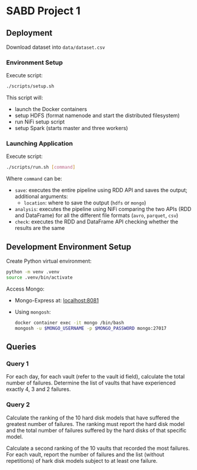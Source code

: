 # SABD Project 1

## Deployment

Download dataset into `data/dataset.csv`

### Environment Setup

Execute script:

```bash
./scripts/setup.sh
```

This script will:

- launch the Docker containers
- setup HDFS (format namenode and start the distributed filesystem)
- run NiFi setup script
- setup Spark (starts master and three workers)

### Launching Application

Execute script:

```bash
./scripts/run.sh [command]
```

Where `command` can be:

- `save`: executes the entire pipeline using RDD API and saves the output;
  additional arguments:
  - `location`: where to save the output (`hdfs` or `mongo`)
- `analysis`: executes the pipeline using NiFi comparing the two APIs (RDD and
  DataFrame) for all the different file formats (`avro`, `parquet`, `csv`)
- `check`: executes the RDD and DataFrame API checking whether the results are
  the same

## Development Environment Setup

Create Python virtual environment:

```bash
python -m venv .venv
source .venv/bin/activate
```

Access Mongo:

- Mongo-Express at: <localhost:8081>
- Using `mongosh`:

  ```bash
  docker container exec -it mongo /bin/bash
  mongosh -u $MONGO_USERNAME -p $MONGO_PASSWORD mongo:27017
  ```

## Queries

### Query 1

For each day, for each vault (refer to the vault id field), calculate the total
number of failures. Determine the list of vaults that have experienced exactly
4, 3 and 2 failures.

### Query 2

Calculate the ranking of the 10 hard disk models that have suffered the greatest
number of failures. The ranking must report the hard disk model and the total
number of failures suffered by the hard disks of that specific model.

Calculate a second ranking of the 10 vaults that recorded the most failures.
For each vault, report the number of failures and the list (without repetitions)
of hark disk models subject to at least one failure.

